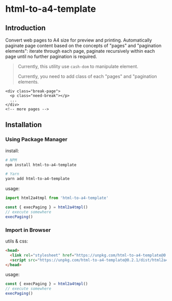 # html-to-a4-template

## Introduction

Convert web pages to A4 size for preview and printing. Automatically paginate page content based on the concepts of "pages" and "pagination elements": iterate through each page, paginate recursively within each page until no further pagination is required.

> Currently, this utility use `cash-dom` to manipulate element.
>
> Currently, you need to add class of each "pages" and "pagination elements.

```vue
<div class="break-page">
  <p class="need-break"></p>
  ...
</div>
<!-- more pages -->
```

## Installation

### Using Package Manager

install:

```bash
# NPM
npm install html-to-a4-template

# Yarn 
yarn add html-to-a4-template
```

usage:

```js
import html2a4tmpl from 'html-to-a4-template'

const { execPaging } = html2a4tmpl()
// execute somewhere
execPaging()
```

### Import in Browser

utils & css: 

```html
<head>
  <link rel="stylesheet" href="https://unpkg.com/html-to-a4-template@0.2.1/dist/print.css">
  <script src="https://unpkg.com/html-to-a4-template@0.2.1/dist/html2a4tmpl.umd.js"></script>
</head>
```

usage:

```js
const { execPaging } = html2a4tmpl()
// execute somewhere
execPaging()
```

